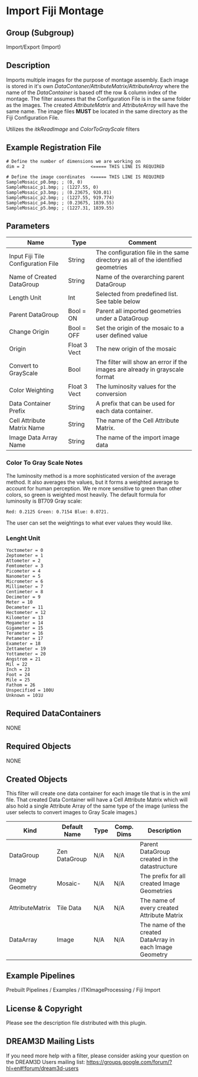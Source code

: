 # Import Fiji Montage #

## Group (Subgroup) ##

Import/Export (Import)

## Description ##

Imports multiple images for the purpose of montage assembly. Each image is stored in it's own *DataContaner/AttributeMatrix/AttributeArray* where the name of the *DataContainer* is based off the row & column index of the montage. The filter assumes that the Configuration File is in the same folder as the images. The created *AttributeMatrix* and *AttributeArray* will have the same name. The image files **MUST** be located in the same directory as the Fiji Configuration File.

Utilizes the *itkReadImage* and *ColorToGrayScale* filters

## Example Registration File ##

    # Define the number of dimensions we are working on
    dim = 2                         <===== THIS LINE IS REQUIRED

    # Define the image coordinates  <===== THIS LINE IS REQUIRED
    SampleMosaic_p0.bmp; ; (0, 0)
    SampleMosaic_p1.bmp; ; (1227.55, 0)
    SampleMosaic_p3.bmp; ; (0.23675, 920.01)
    SampleMosaic_p2.bmp; ; (1227.55, 919.774)
    SampleMosaic_p4.bmp; ; (0.23675, 1839.55)
    SampleMosaic_p5.bmp; ; (1227.31, 1839.55)

## Parameters ##

| Name             | Type | Comment |
|------------------|------|---------|
| Input Fiji Tile Configuration File | String | The configuration file in the same directory as all of the identified geometries |
| Name of Created DataGroup | String | Name of the overarching parent DataGroup |
| Length Unit | Int | Selected from predefined list. See table below |
| Parent DataGroup | Bool = ON | Parent all imported geometries under a DataGroup |
| Change Origin | Bool = OFF | Set the origin of the mosaic to a user defined value |
| Origin | Float 3 Vect | The new origin of the mosaic |
| Convert to GrayScale | Bool | The filter will show an error if the images are already in grayscale format |
| Color Weighting | Float 3 Vect | The luminosity values for the conversion |
| Data Container Prefix | String  | A prefix that can be used for each data container.  |
| Cell Attribute Matrix Name | String  | The name of the Cell Attribute Matrix. |
| Image Data Array Name | String  | The name of the import image data |

### Color To Gray Scale Notes ###

The luminosity method is a more sophisticated version of the average method. It also averages the values, but it forms a weighted average to account for human perception. We re more sensitive to green than other colors, so green is weighted most heavily. The default formula for luminosity is BT709 Gray scale:

    Red: 0.2125 Green: 0.7154 Blue: 0.0721. 

The user can set the weightings to what ever values they would like.

### Lenght Unit ###

    Yoctometer = 0
    Zeptometer = 1
    Attometer = 2
    Femtometer = 3
    Picometer = 4
    Nanometer = 5
    Micrometer = 6
    Millimeter = 7
    Centimeter = 8
    Decimeter = 9
    Meter = 10
    Decameter = 11
    Hectometer = 12
    Kilometer = 13
    Megameter = 14
    Gigameter = 15
    Terameter = 16
    Petameter = 17
    Exameter = 18
    Zettameter = 19
    Yottameter = 20
    Angstrom = 21
    Mil = 22
    Inch = 23
    Foot = 24
    Mile = 25
    Fathom = 26
    Unspecified = 100U
    Unknown = 101U

## Required DataContainers ##

NONE

## Required Objects ##

NONE

## Created Objects ##

This filter will create one data container for each image tile that is in the xml file. That created Data Container will have a Cell Attribute Matrix which will also hold a single Attribute Array of the same type of the image (unless the user selects to convert images to Gray Scale images.)

| Kind                      | Default Name | Type     | Comp. Dims | Description                                 |
|---------------------------|--------------|----------|------------|---------------------------------------------|
| DataGroup | Zen DataGroup | N/A | N/A | Parent DataGroup created in the datastructure |
| Image Geometry | Mosaic- | N/A | N/A | The prefix for all created Image Geometries |
| AttributeMatrix | Tile Data | N/A | N/A | The name of every created Attribute Matrix |
| DataArray | Image | N/A | N/A | The name of the created DataArray in each Image Geometry |

## Example Pipelines ##

Prebuilt Pipelines / Examples / ITKImageProcessing / Fiji Import

## License & Copyright ##

Please see the description file distributed with this plugin.

## DREAM3D Mailing Lists ##

If you need more help with a filter, please consider asking your question on the DREAM3D Users mailing list:
<https://groups.google.com/forum/?hl=en#!forum/dream3d-users>

